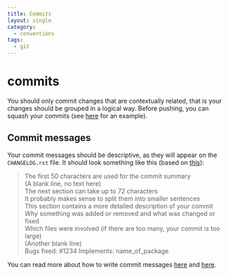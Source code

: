 ```yaml
---
title: Commits
layout: single
category:
  - conventions
tags:
  - git
---
```


# commits

You should only commit changes that are contextually related, that is your changes should be grouped in a logical way. Before pushing, you can squash your commits \(see [here](https://www.devroom.io/2011/07/05/git-squash-your-latests-commits-into-one/) for an example\).

## Commit messages

Your commit messages should be descriptive, as they will appear on the `CHANGELOG.rst` file. It should look something like this \(based on [this](https://www.slideshare.net/TarinGamberini/commit-messages-goodpractices)\):

> The first 50 characters are used for the commit summary  
> \(A blank line, no text here\)  
> The next section can take up to 72 characters  
> It probably makes sense to split them into smaller sentences  
> This section contains a more detailed description of your commit  
> _Why_ something was added or removed and what was changed or fixed  
> Which files were involved \(if there are too many, your commit is too large\)  
> \(Another blank line\)  
> Bugs fixed: \#1234 Implements: name\_of\_package

You can read more about how to write commit messages [here](https://medium.com/@preslavrachev/what-s-with-the-50-72-rule-8a906f61f09c) and [here](http://who-t.blogspot.de/2009/12/on-commit-messages.html).

